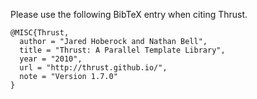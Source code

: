 Please use the following BibTeX entry when citing Thrust.

```
@MISC{Thrust,
  author = "Jared Hoberock and Nathan Bell",
  title = "Thrust: A Parallel Template Library",
  year = "2010",
  url = "http://thrust.github.io/",
  note = "Version 1.7.0"
}
```